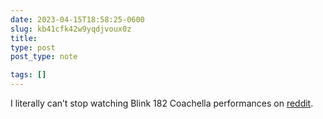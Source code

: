 ```yaml
---
date: 2023-04-15T18:58:25-0600
slug: kb41cfk42w9yqdjvoux0z
title: 
type: post
post_type: note

tags: []
---
```

I literally can’t stop watching Blink 182 Coachella performances on [reddit](https://www.reddit.com/r/Blink182/).



